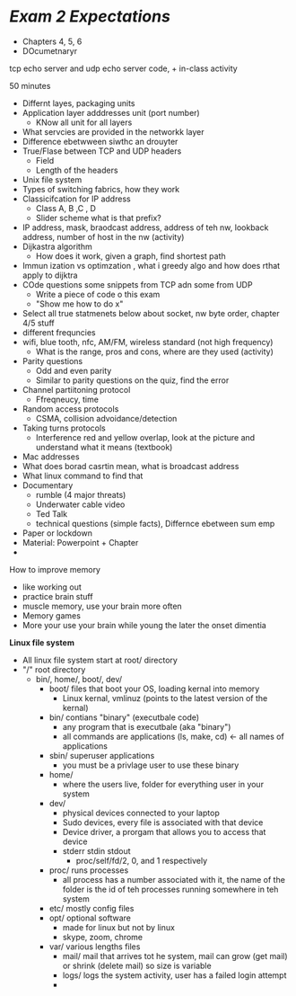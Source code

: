 # *Exam 2 Expectations*
- Chapters 4, 5, 6
- DOcumetnaryr

 tcp echo server and udp echo server code, + in-class activity


 50 minutes

 - Differnt layes, packaging units
 - Application layer adddresses unit (port number)
    - KNow all unit for all layers
 - What servcies are provided in the networkk layer
 - Difference ebetwween siwthc an drouyter
 - True/Flase between TCP and UDP headers
    - Field
    - Length of the headers
- Unix file system
- Types of switching fabrics, how they work
- Classicifcation for IP address
    - Class A, B ,C , D
    - Slider scheme what is that prefix?
- IP address, mask, braodcast address, address of teh nw, lookback address, number of host in the nw (activity)
- Dijkastra algorithm
    - How does it work, given a graph, find shortest path
- Immun ization vs optimzation , what i greedy algo and how does rthat apply to dijktra
- COde questions some snippets from TCP adn some from UDP
    - Write a piece of code o this exam
    - "Show me how to do x"
- Select all true statmenets below about socket, nw byte order, chapter 4/5 stuff
- different frequncies
- wifi, blue tooth, nfc, AM/FM, wireless standard (not high frequency)
    - What is the range, pros and cons, where are they used (activity)
- Parity questions
    - Odd and even parity
    - Similar to parity questions on the quiz, find the error
- Channel partiitoning protocol 
    - Ffreqneucy, time
- Random access protocols
    - CSMA, collision advoidance/detection
- Taking turns protocols
    - Interference red and yellow overlap, look at the picture and understand what it means (textbook)
- Mac addresses
- What does borad casrtin mean, what is broadcast address
- What linux command to find that
- Documentary
    - rumble (4 major threats)
    - Underwater cable video
    - Ted Talk
    - technical questions (simple facts), Differnce ebetween sum emp 
- Paper or lockdown
- Material: Powerpoint + Chapter
- 

How to improve memory
- like working out
- practice brain stuff
- muscle memory, use your brain more often
- Memory games
- More your use your brain while young the later the onset dimentia

**Linux file system**
- All linux file system start at root/ directory
- "/" root directory
    - bin/, home/, boot/, dev/
        - boot/ files that boot your OS, loading kernal into memory
            - Linux kernal, vmlinuz (points to the latest version of the kernal)
        - bin/ contians "binary" (executbale code)
            - any program that is executbale (aka "binary")
            - all commands are applications (ls, make, cd) <- all names of applications
        - sbin/ superuser applications
            - you must be a privlage user to use these binary
        - home/
            - where the users live, folder for everything user in your system
        - dev/
            - physical devices connected to your laptop
            - Sudo devices, every file is associated with that device
            - Device driver, a prorgam that allows you to access that device
            - stderr stdin stdout
                - proc/self/fd/2, 0, and 1 respectively
        - proc/ runs processes
            - all process has a number associated with it, the name of the folder is the 
                id of teh processes running somewhere in teh system
        - etc/ mostly config files  
        - opt/ optional software
            - made for linux but not by linux
            - skype, zoom, chrome
        - var/ various lengths files
            - mail/ mail that arrives tot he system, mail can grow (get mail) or shrink (delete mail) so size is variable
            - logs/ logs the system activity, user has a failed login attempt
            - 
